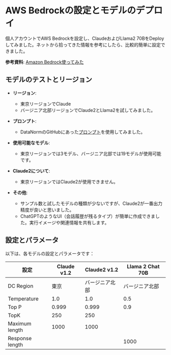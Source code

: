 # AWS Bedrockの設定とモデルのデプロイ

個人アカウントでAWS Bedrockを設定し、ClaudeおよびLlama2 70BをDeployしてみました。ネットから拾ってきた情報を参考にしたら、比較的簡単に設定できました。

**参考資料**: [Amazon Bedrock使ってみた](https://www.insurtechlab.net/use_amazon_bedrock/)

## モデルのテストとリージョン

- **リージョン**: 
  - 東京リージョンでClaude
  - バージニア北部リージョンでClaude2とLlama2を試してみました。

- **プロンプト**: 
  - DataNormのGitHubにあった[プロンプト](https://github.com/dx-junkyard/OpenData-Bridge-DataNorm#chatgpt%E7%94%A8%E3%83%97%E3%83%AD%E3%83%B3%E3%83%97%E3%83%88%E3%83%86%E3%83%B3%E3%83%97%E3%83%AC%E3%83%BC%E3%83%88)を使用してみました。

- **使用可能なモデル**:
  - 東京リージョンでは3モデル、バージニア北部では19モデルが使用可能です。

- **Claude2について**:
  - 東京リージョンではClaude2が使用できません。

- **その他**:
  - サンプル数と試したモデルの種類が少ないですが、Claude2が一番出力精度が良いと思いました。
  - ChatGPTのようなUI（会話履歴が残るタイプ）が簡単に作成できました。実行イメージや関連情報を共有します。

## 設定とパラメータ

以下は、各モデルの設定とパラメータです：

| 設定 | Claude v1.2 | Claude2 v1.2 | Llama 2 Chat 70B |
|------|-------------|--------------|------------------|
| DC Region | 東京 | バージニア北部 | バージニア北部 |
| Temperature | 1.0 | 1.0 | 0.5 |
| Top P | 0.999 | 0.999 | 0.9 |
| TopK | 250 | 250 |  |
| Maximum length | 1000 | 1000 |  |
| Response length |  |  | 1000 |
